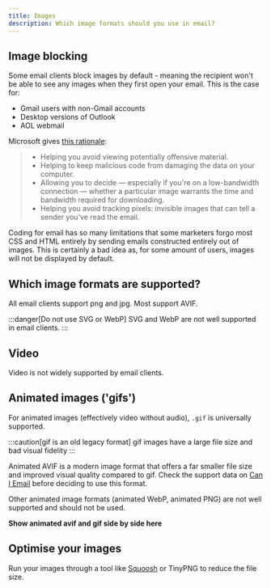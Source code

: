 ```yaml
---
title: Images
description: Which image formats should you use in email?
---
```


## Image blocking
Some email clients block images by default - meaning the recipient won't be able to see any images when they first open your email. This is the case for:
- Gmail users with non-Gmail accounts
- Desktop versions of Outlook
- AOL webmail

Microsoft gives [this rationale](https://support.microsoft.com/en-us/office/block-or-unblock-automatic-picture-downloads-in-email-messages-15e08854-6808-49b1-9a0a-50b81f2d617a): 

> - Helping you avoid viewing potentially offensive material.
> - Helping to keep malicious code from damaging the data on your computer.
> - Allowing you to decide — especially if you're on a low-bandwidth connection — whether a particular image warrants the time and bandwidth required for downloading.
> - Helping you avoid tracking pixels: invisible images that can tell a sender you’ve read the email.

Coding for email has so many limitations that some marketers forgo most CSS and HTML entirely by sending emails constructed entirely out of images. This is certainly a bad idea as, for some amount of users, images will not be displayed by default.  

## Which image formats are supported?

All email clients support png and jpg. Most support AVIF.

:::danger[Do not use SVG or WebP]
SVG and WebP are not well supported in email clients.
:::

## Video
Video is not widely supported by email clients.

## Animated images ('gifs')
For animated images (effectively video without audio), `.gif` is universally supported.

:::caution[gif is an old legacy format]
gif images have a large file size and bad visual fidelity
:::

Animated AVIF is a modern image format that offers a far smaller file size and improved visual quality compared to gif. Check the support data on [Can I Email](https://www.caniemail.com/search/?s=avif) before deciding to use this format.

Other animated image formats (animated WebP, animated PNG) are not well supported and should not be used.

**Show animated avif and gif side by side here**

## Optimise your images
Run your images through a tool like [Squoosh](https://squoosh.app/) or TinyPNG to reduce the file size.